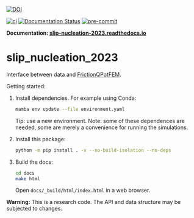 [![DOI](https://zenodo.org/badge/182052974.svg)](https://zenodo.org/doi/10.5281/zenodo.10723197)

[![ci](https://github.com/tdegeus/slip_nucleation_2023/workflows/CI/badge.svg)](https://github.com/tdegeus/slip_nucleation_2023/actions)
[![Documentation Status](https://readthedocs.org/projects/slip-nucleation-2023/badge/?version=latest)](https://slip-nucleation-2023.readthedocs.io/en/latest/?badge=latest)
[![pre-commit](https://github.com/tdegeus/slip_nucleation_2023/workflows/pre-commit/badge.svg)](https://github.com/tdegeus/slip_nucleation_2023/actions)

**Documentation: [slip-nucleation-2023.readthedocs.io](https://slip-nucleation-2023.readthedocs.io)**

# slip_nucleation_2023

Interface between data and [FrictionQPotFEM](https://github.com/tdegeus/FrictionQPotFEM).

Getting started:

1.  Install dependencies.
    For example using Conda:

    ```bash
    mamba env update --file environment.yaml
    ```

    Tip: use a new environment.
    Note: some of these dependences are needed, some are merely a convenience for running the simulations.

2.  Install this package:

    ```bash
    python -m pip install . -v --no-build-isolation --no-deps
    ```

3.  Build the docs:

    ```bash
    cd docs
    make html
    ```

    Open `docs/_build/html/index.html` in a web browser.

**Warning:** This is a research code. The API and data structure may be subjected to changes.
